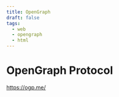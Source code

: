 ```yaml
---
title: OpenGraph
draft: false
tags:
  - web
  - opengraph
  - html
---
```


# OpenGraph Protocol

https://ogp.me/
